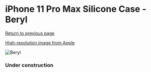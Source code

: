 # iPhone 11 Pro Max Silicone Case - Beryl

[Return to previous page](/iphone_11)

[High-resolution image from Apple](https://store.storeimages.cdn-apple.com/8756/as-images.apple.com/is/MXM92?wid=4500&hei=4500&fmt=png)

<div style="width: 384px"><img src="/everypreview/MXM92.png" alt="Beryl"></div>

### Under construction
